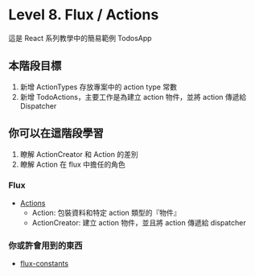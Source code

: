 # Level 8. Flux / Actions
這是 React 系列教學中的簡易範例 TodosApp


## 本階段目標
1. 新增 ActionTypes 存放專案中的 action type 常數
2. 新增 TodoActions，主要工作是為建立 action 物件，並將 action 傳遞給 Dispatcher


## 你可以在這階段學習
1. 瞭解 ActionCreator 和 Action 的差別
2. 瞭解 Action 在 flux 中擔任的角色

### Flux
- [Actions](http://facebook.github.io/flux/docs/actions-and-the-dispatcher.html#actions-and-action-creators)
    - Action: 包裝資料和特定 action 類型的『物件』
    - ActionCreator: 建立 action 物件，並且將 action 傳遞給 dispatcher

### 你或許會用到的東西
- [flux-constants](https://github.com/boichee/flux-constants)
